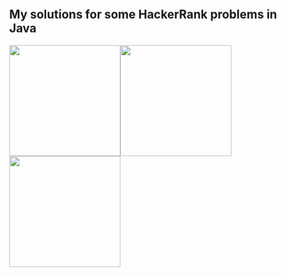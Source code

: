## My solutions for some HackerRank problems in Java
<img src="https://media-exp1.licdn.com/dms/image/sync/C4D27AQGuLSKqMS3GUw/articleshare-shrink_800/0?e=1585544400&v=beta&t=taInUR-Cap3wegkvFonuia29QwCXjkQFb8BP8XlxMAM" width="200"><img src="https://media-exp1.licdn.com/media-proxy/ext?w=1040&h=544&f=pj&hash=pFx2r1pHmd2Dgt5dcVvuL7ZaGuY%3D&ora=1%2CaFBCTXdkRmpGL2lvQUFBPQ%2CxAVta5g-0R6igRgezFIv5brOq0y_9kIIRJHPB3TiRHL_pIDCMTO8LdqNKOb28R4JeywcxFV7PPL3Fi2yTcfpRNa6O4kt5JWKZ9S1dBQ5OiM6jGdE6dUyN1R34Jb3ALvyOC0cnPxWag&shareType=article" width="200"><img src="https://media-exp1.licdn.com/media-proxy/ext?w=1040&h=544&f=pj&hash=c9mRwRSo%2BvK5zb6BrwhiivMJuVM%3D&ora=1%2CaFBCTXdkRmpGL2lvQUFBPQ%2CxAVta5g-0R6igRgezFIv5brOq0y_9kIIRJHPB3TiRHL_pIDCMTO8LdqNKOb28R4JIn1HwWtuKqn9HF_jfdD4esisEtge1867f8WwbwlLMUo31G9KuIk-YFc0u5M&shareType=article" width="200">
